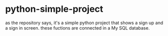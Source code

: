 # python-simple-project
as the repository says, it's a simple python project that shows a sign up and a sign in screen. these fuctions are connected in a My SQL database. 
